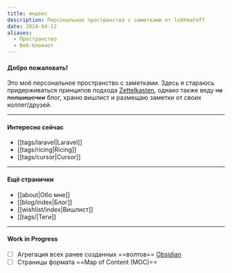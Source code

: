 ```yaml
---
title: индекс
description: Персональное пространство с заметками от lokhmatoff
date: 2024-04-12
aliases:
  - Пространство
  - Веб-блокнот
---
```


#### Добро пожаловать!

Это моё персональное пространство с заметками. Здесь я стараюсь придерживаться принципов подхода [Zettelkasten](https://zettelkasten.de/), однако также веду ~~на полшишечки~~ блог, храню вишлист и размещаю заметки от своих коллег/друзей.

---

#### Интересно сейчас

- [[tags/laravel|Laravel]]
- [[tags/ricing|Ricing]]
- [[tags/cursor|Cursor]]

---

#### Ещё странички

- [[about|Обо мне]]
- [[blog/index|Блог]]
- [[wishlist/index|Вишлист]]
- [[tags/|Теги]]

---

#### Work in Progress

- [ ] Агрегация всех ранее созданных ==волтов== [Obsidian](https://obsidian.md)
- [ ] Страницы формата ==Map of Content (MOC)==
